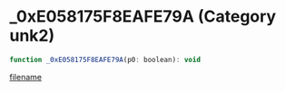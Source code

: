# _0xE058175F8EAFE79A (Category unk2)

```js
function _0xE058175F8EAFE79A(p0: boolean): void
```

[filename](_0xE058175F8EAFE79A_m.md ':include')
